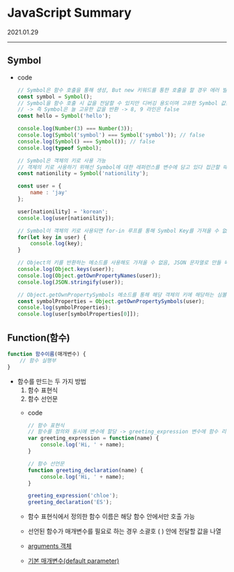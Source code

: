 # JavaScript Summary
2021.01.29

---------------------------------------
## Symbol

- code

    ```jsx
    // Symbol은 함수 호출을 통해 생성, But new 키워드를 통한 호출을 할 경우 에러 발생
    const symbol = Symbol();
    // Symbol을 함수 호출 시 값을 전달할 수 있지만 디버깅 용도이며 고유한 Symbol 값은 만들어지지 않음
    // -> 즉 Symbol은 늘 고유한 값을 반환 -> 8, 9 라인은 false
    const hello = Symbol('hello');

    console.log(Number(3) === Number(3));
    console.log(Symbol('symbol') === Symbol('symbol')); // false
    console.log(Symbol() === Symbol()); // false
    console.log(typeof Symbol);

    // Symbol은 객체의 키로 사용 가능
    // 객체의 키로 사용하기 위해선 Symbol에 대한 레퍼런스를 변수에 담고 있다 접근할 때마다 사용해야함
    const nationility = Symbol('nationility');

    const user = {
        name : 'jay'
    };

    user[nationility] = 'korean';
    console.log(user[nationility]);

    // Symbol이 객체의 키로 사용되면 for-in 루프를 통해 Symbol Key를 가져올 수 없음
    for(let key in user) {
        console.log(key);
    }

    // Object의 키를 반환하는 메소드를 사용해도 가져올 수 없음, JSON 문자열로 만들 때에도 해당 키는 빠짐
    console.log(Object.keys(user));
    console.log(Object.getOwnPropertyNames(user));
    console.log(JSON.stringify(user));

    // Object.getOwnPropertySymbols 메소드를 통해 해당 객체의 키에 해당하는 심볼들을 가져올 수 있음
    const symbolProperties = Object.getOwnPropertySymbols(user);
    console.log(symbolProperties);
    console.log(user[symbolProperties[0]]);
    ```

## Function(함수)

```jsx
function 함수이름(매개변수) {
	// 함수 실행부
}
```

- 함수를 만드는 두 가지 방법
    1. 함수 표현식
    2. 함수 선언문
    - code

        ```jsx
        // 함수 표현식
        // 함수를 정의와 동시에 변수에 할당 -> greeting_expression 변수에 함수 리터럴을 할당
        var greeting_expression = function(name) {
            console.log('Hi, ' + name);
        }

        // 함수 선언문
        function greeting_declaration(name) {
            console.log('Hi, ' + name);
        }

        greeting_expression('chloe');
        greeting_declaration('ES');
        ```

    - 함수 표현식에서 정의한 함수 이름은 해당 함수 안에서만 호출 가능
    - 선언된 함수가 매개변수를 필요로 하는 경우 소괄호 ( ) 안에 전달할 값을 나열
    - [arguments 객체](https://www.notion.so/JavaScript-34fb7ba0b4924f8b8a12180451ac0f29#25a9cd0136db44f18471afe1fdba200f)
    - [기본 매개변수(default parameter)](https://www.notion.so/JavaScript-34fb7ba0b4924f8b8a12180451ac0f29#2d0466257b71494b8b4f6a470b280f62)